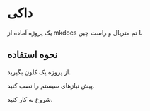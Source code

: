 # داکی

یک پروژه آماده از mkdocs با تم متریال و راست چین

## نحوه استفاده

از پروژه یک کلون بگیرید.

پیش نیازهای سیستم را نصب کنید.

شروع به کار کنید.







